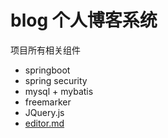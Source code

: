 # blog 个人博客系统

项目所有相关组件

+ springboot
+ spring security
+ mysql + mybatis
+ freemarker
+ JQuery.js
+ [editor.md](https://github.com/pandao/editor.md)
